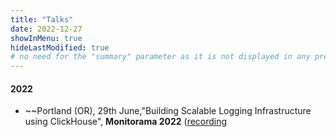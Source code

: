 ```yaml
---
title: "Talks"
date: 2022-12-27
showInMenu: true
hideLastModified: true
# no need for the "summary" parameter as it is not displayed in any previews
---
```



#### 2022

* ~~Portland (OR), 29th June,"Building Scalable Logging Infrastructure using ClickHouse", **Monitorama 2022**  ([recording](https://vimeo.com/730379928)

